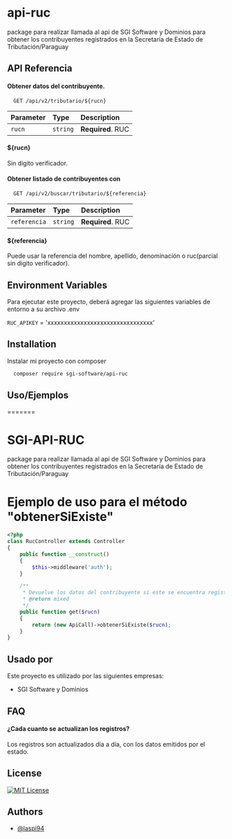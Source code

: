 # api-ruc

package para realizar llamada al api de SGI Software y Dominios para obtener los contribuyentes registrados en la Secretaría de Estado de Tributación/Paraguay

## API Referencia

#### Obtener datos del contribuyente.

```http
  GET /api/v2/tributario/${rucn}
```

| Parameter | Type     | Description                |
| :-------- | :------- | :------------------------- |
| `rucn` | `string` | **Required**. RUC |

#### ${rucn}

Sin digito verificador.

#### Obtener listado de contribuyentes con 

```http
  GET /api/v2/buscar/tributario/${referencia}
```

| Parameter | Type     | Description                       |
| :-------- | :------- | :-------------------------------- |
| `referencia` | `string` | **Required**. RUC |

#### ${referencia}

Puede usar la referencia del nombre, apellido, denominación o ruc(parcial sin digito verificador).


## Environment Variables

Para ejecutar este proyecto, deberá agregar las siguientes variables de entorno a su archivo .env

`RUC_APIKEY` = 'xxxxxxxxxxxxxxxxxxxxxxxxxxxxxxxx'


## Installation

Instalar mi proyecto con composer

```bash
  composer require sgi-software/api-ruc
```
    
## Uso/Ejemplos

=======
# SGI-API-RUC
package para realizar llamada al api de SGI Software y Dominios para obtener los contribuyentes registrados en la Secretaría de Estado de Tributación/Paraguay

# Ejemplo de uso para el método "obtenerSiExiste"
```php
<?php
class RucController extends Controller
{
    public function __construct()
    {
        $this->middleware('auth');
    }

    /**
     * Devuelve los datos del contribuyente si este se encuentra registrado en la SET.
     * @return mixed
     */
    public function get($rucn)
    {
        return (new ApiCall)->obtenerSiExiste($rucn);
    }
}
```
## Usado por

Este proyecto es utilizado por las siguientes empresas:

- SGI Software y Dominios

## FAQ

#### ¿Cada cuanto se actualizan los registros?

Los registros son actualizados día a día, con los datos emitidos por el estado.

## License

[![MIT License](https://img.shields.io/badge/License-MIT-green.svg)](https://choosealicense.com/licenses/mit/)
## Authors

- [@laspi94](https://www.github.com/laspi94)